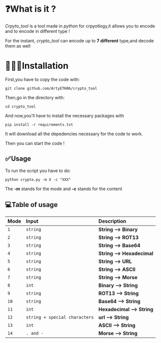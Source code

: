 # ❓What is it ?

*Crpyto_tool* is a tool made in *python* for crpyotlogy,it allows you to encode and to encode in different type !

For the instant, *crypto_tool* can encode up to **7 different** type,and decode them as well

 # 👨🏻‍💻Installation
 
 First,you have to copy the code with:
 ```
 git clone github.com/ArtyETH06/crypto_tool
 ```
 Then,go in the directory with:
 ```
 cd crypto_tool
 ```
 And now,you'll have to install the necessary packages with
 ```
 pip install -r requirements.txt
 ```
 It will download all the depedencies necessary for the code to work.

Then you can start the code !

## ✅ Usage

To run the script you have to do:
```
python crypto.py -m X -c "XXX"
```
The **-m** stands for the mode and **-c** stands for the content

## 💻Table of usage

| Mode      | Input     | Description                       |
| :-------- | :------- | :-------------------------------- |
| `1`       | `string` | **String --> Binary**             |
| `2`       | `string` | **String --> ROT13**             |
| `3`       | `string` | **String --> Base64**             |
| `4`       | `string` | **String --> Hexadecimal**         |
| `5`       | `string` | **String --> URL**             |
| `6`       | `string` | **String --> ASCII**             |
| `7`       | `string` | **String --> Morse**             |
| `8`       | `int` | **Binary --> String**             |
| `9`       | `string` | **ROT13 --> String**             |
| `10`       | `string` | **Base64 --> String**             |
| `11`       | `int` | **Hexadecimal --> String**             |
| `12`       | `string + special characters`  | **url --> String**             |
| `13`       | `int` | **ASCII --> String**             |
| `14`       | `. and -` | **Morse --> String**             |
